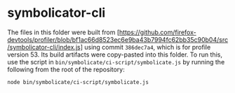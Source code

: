 # symbolicator-cli

The files in this folder were built from [https://github.com/firefox-devtools/profiler/blob/bf1ac66d8523ec6e9ba43b7994fc62bb35c90b04/src/symbolicator-cli/index.js] using commit `386dec7a4`, which is for profile version 53. Its build artifacts were copy-pasted into this folder. To run this, use the script in `bin/symbolicate/ci-script/symbolicate.js` by running the following from the root of the repository:

```bash
node bin/symbolicate/ci-script/symbolicate.js
```
